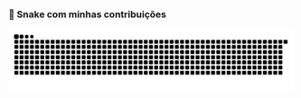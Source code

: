 ### 🐍 Snake com minhas contribuições

![snake gif](https://github.com/ruigabriel1/github-snake/blob/main/dist/github-snake.svg)
